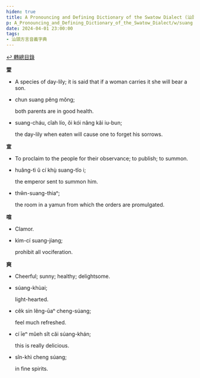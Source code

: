 ```yaml
---
hiden: true
title: A Pronouncing and Defining Dictionary of the Swatow Dialect (汕頭方言音義字典) / suang
p: A_Pronouncing_and_Defining_Dictionary_of_the_Swatow_Dialect/w/suang
date: 2024-04-01 23:00:00
tags: 
- 汕頭方言音義字典
---
```


[↩️ 轉總目錄](/A_Pronouncing_and_Defining_Dictionary_of_the_Swatow_Dialect)


**萱**
- A species of day-lily; it is said that if a woman carries it she will bear a son.

- chun suang pĕng mŏng;

  both parents are in good health.

- suang-cháu, cîah lío, ŏi kói nâng kâi iu-bun;

  the day-lily when eaten will cause one to forget his sorrows.

**宣**
- To proclaim to the people for their observance; to publish; to summon.

- huâng-tì ŭ cí khṳ̀ suang-tĭo i;

  the emperor sent to summon him.

- thŵn-suang-thiaⁿ;

  the room in a yamun from which the orders are promulgated.

**喧**
- Clamor.

- kìm-cí suang-jíang;

  prohibit all vociferation.

**爽**
- Cheerful; sunny; healthy; delightsome.

- súang-khùai;

  light-hearted.

- cêk sin lêng-ūaⁿ cheng-súang;

  feel much refreshed.

- cí īeⁿ mûeh sît căi súang-khán;

  this is really delicious.

- sîn-khì cheng súang;

  in fine spirits.